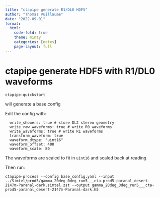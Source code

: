 ```yaml
---
title: "ctapipe generate R1/DL0 HDF5"
author: "Thomas Vuillaume"
date: "2022-09-01"
format:
  html:
    code-fold: true
    theme: minty
    categories: [notes]
    page-layout: full
---
```


# ctapipe generate HDF5 with R1/DL0 waveforms

```
ctapipe-quickstart
```

will generate a base config

Edit the config with:

``` 
  write_showers: true # store DL2 stereo geometry
  write_raw_waveforms: true # write R0 waveforms
  write_waveforms: true # write R1 waveforms
  transform_waveform: true
  waveform_dtype: "uint16"
  waveform_offset: 400
  waveform_scale: 80
```

The waveforms are scaled to fit in `uint16` and scaled back at reading.

Then run:

```
ctapipe-process --config base_config.yaml --input ../Simtel/prod5/gamma_20deg_0deg_run5___cta-prod5-paranal_desert-2147m-Paranal-dark.simtel.zst --output gamma_20deg_0deg_run5___cta-prod5-paranal_desert-2147m-Paranal-dark.h5
```